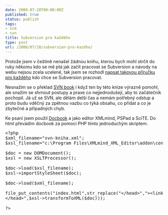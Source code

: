 ```yaml
---
date: 2008-07-28T00:00:00Z
published: true
status: publish
tags:
- scm
- svn
title: Subversion pro každého
type: post
url: /2008/07/28/subversion-pro-kazdho/
---
```


Protože jsem v češtině nenašel žádnou knihu, kterou bych mohl strčit do ruky někomu kdo se mě ptá jak začít pracovat se Subversion a návody na webu nejsou zcela ucelené, tak jsem se rozhodl <a href="http://svn.prskavec.net">napsat takovou příručku pro každého</a> kdo chce se Subversion pracovat.

Nesnažím se o překlad <a href="http://svnbook.red-bean.com/">SVN book</a> i když ten by této knize výrazně pomohl, ale snažím se shrnout postupy a praxe co nejjednodušeji, aby to začátečník pochopil. Já už se SVN, ale dělám delší čas a nemám potřebný odstup a proto budu vděčný za zpětnou vazbu co týká obsahu, co přidat a co je zbytečné a případných chyb.

Ke psaní jsem použil <a href="http://www.docbook.cz">Docbook</a> a jako editor XMLmind, PSPad a SciTE. Do html převádím docbook za pomoci PHP tímto jednoduchým skriptem.

<pre name='code' class="php">
&lt;?php
$xml_filename="svn-kniha.xml";
$xsl_filename="c:\Program Files\XMLmind_XML_Editor\addon\config\docbook\xsl\xhtml\docbook.xsl";

$doc = new DOMDocument();
$xsl = new XSLTProcessor();

$doc-&gt;load($xsl_filename);
$xsl-&gt;importStyleSheet($doc);

$doc-&gt;load($xml_filename);

file_put_contents("index.html",str_replace("&lt;/head&gt;","&gt;&lt;link href='default.css' type='text/css' rel='stylesheet' /&gt;
&lt;/head&gt;",$xsl-&gt;transformToXML($doc)));

?&gt;
</pre>
